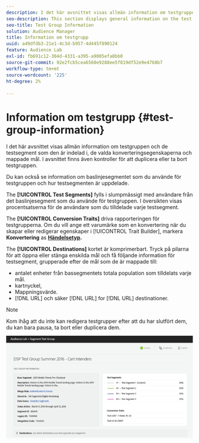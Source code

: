```yaml
---
description: I det här avsnittet visas allmän information om testgruppen och de testsegment som den är indelad i, de valda konverteringsegenskaperna och mappade mål. I avsnittet finns även kontroller för att duplicera eller ta bort testgruppen.
seo-description: This section displays general information on the test group and the test segments it is divided into, the selected conversion traits and mapped destinations. The section also provides controls for duplicating or deleting the test group.
seo-title: Test Group Information
solution: Audience Manager
title: Information om testgrupp
uuid: a49dfdb3-21e1-4c3d-b957-4d445f890124
feature: Audience Lab
exl-id: fb691c12-304d-4331-a395-a9005efa8bb0
source-git-commit: 92e2fcb5cea6560e9288ee5f819df52e9e4768b7
workflow-type: tm+mt
source-wordcount: '225'
ht-degree: 2%

---
```


# Information om testgrupp {#test-group-information}

I det här avsnittet visas allmän information om testgruppen och de testsegment som den är indelad i, de valda konverteringsegenskaperna och mappade mål. I avsnittet finns även kontroller för att duplicera eller ta bort testgruppen.

Du kan också se information om baslinjesegmentet som du använde för testgruppen och hur testsegmenten är uppdelade.

The **[!UICONTROL Test Segments]** fylls i slumpmässigt med användare från det baslinjesegment som du använde för testgruppen. I översikten visas procentsatserna för de användare som du tilldelade varje testsegment.

The **[!UICONTROL Conversion Traits]** driva rapporteringen för testgrupperna. Om du vill ange ett varumärke som en konvertering när du skapar eller redigerar egenskaper i [!UICONTROL Trait Builder], markera **Konvertering** as **[Händelsetyp](../../features/traits/create-onboarded-rule-based-traits.md).**

The **[!UICONTROL Destinations]** kortet är komprimerbart. Tryck på pilarna för att öppna eller stänga enskilda mål och få följande information för testsegment, grupperade efter de mål som de är mappade till:

* antalet enheter från bassegmentets totala population som tilldelats varje mål.
* kartnyckel,
* Mappningsvärde.
* [!DNL URL] och säker [!DNL URL] for [!DNL URL] destinationer.

>[!NOTE]
>
>Kom ihåg att du inte kan redigera testgrupper efter att du har slutfört dem, du kan bara pausa, ta bort eller duplicera dem.

![](assets/test-groups-information.PNG)
